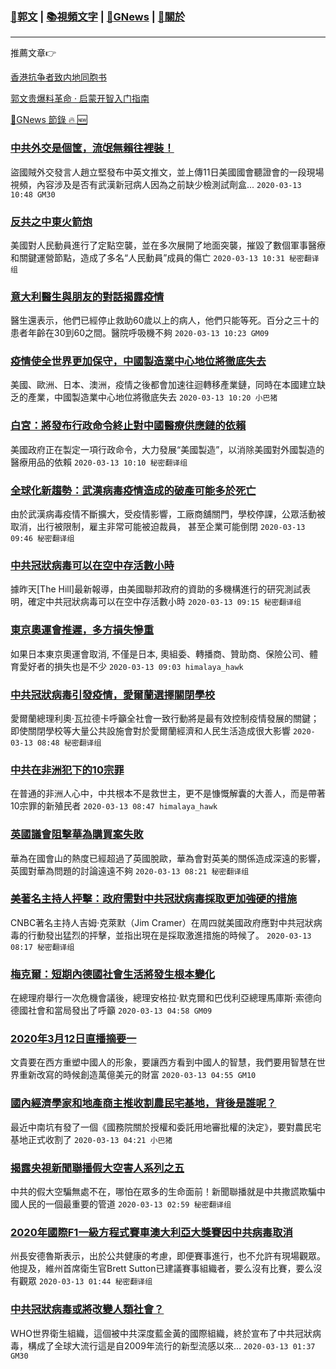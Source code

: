 ###  [:eagle:郭文](https://github.com/ourhimalayas/txt) | [:books:視頻文字](https://github.com/ourhimalayas/txt/blob/master/content/README.md) | [:newspaper:GNews](https://github.com/ourhimalayas/txt/blob/master/content/gnews/README.md) | [:pray:關於](https://github.com/ourhimalayas/home/tree/master/about)
---

推薦文章:point_right:

[香港抗争者致内地同胞书](https://github.com/ourhimalayas/news/blob/master/2019/08/a_letter_from_the_hong_kong_people.md)

[郭文贵爆料革命 · 启蒙开智入门指南](https://github.com/ourhimalayas/txt/issues/1)

[:newspaper:GNews 節錄 :fire: :new:](https://github.com/ourhimalayas/txt/blob/master/content/gnews/README.md) 



### [中共外交是個筐，流氓無賴往裡裝！](/content/gnews/1/README.md)

盜國賊外交發言人趙立堅發布中英文推文，並上傳11日美國國會聽證會的一段現場視頻，內容涉及是否有武漢新冠病人因為之前缺少檢測試劑盒...  `2020-03-13 10:48 GM30`

### [反共之中東火箭炮](/content/gnews/2/README.md)

美國對人民動員進行了定點空襲，並在多次展開了地面突襲，摧毀了數個軍事醫療和關鍵運營節點，造成了多名“人民動員”成員的傷亡  `2020-03-13 10:31 秘密翻译组`

### [意大利醫生與朋友的對話揭露疫情](/content/gnews/3/README.md)

醫生還表示，他們已經停止救助60歲以上的病人，他們只能等死。百分之三十的患者年齡在30到60之間。醫院呼吸機不夠  `2020-03-13 10:23 GM09`

### [疫情使全世界更加保守，中國製造業中心地位將徹底失去](/content/gnews/4/README.md)

美國、歐洲、日本、澳洲，疫情之後都會加速往迴轉移產業鏈，同時在本國建立缺乏的產業，中國製造業中心地位將徹底失去  `2020-03-13 10:20 小巴猪`

### [白宮：將發布行政命令終止對中國醫療供應鏈的依賴](/content/gnews/5/README.md)

美國政府正在製定一項行政命令，大力發展“美國製造”，以消除美國對外國製造的醫療用品的依賴  `2020-03-13 10:10 秘密翻译组`

### [全球化新趨勢：武漢病毒疫情造成的破產可能多於死亡](/content/gnews/6/README.md)

由於武漢病毒疫情不斷擴大，受疫情影響，工廠商舖關門，學校停課，公眾活動被取消，出行被限制，雇主非常可能被迫裁員， 甚至企業可能倒閉  `2020-03-13 09:46 秘密翻译组`

### [中共冠狀病毒可以在空中存活數小時](/content/gnews/7/README.md)

據昨天[The Hill]最新報導，由美國聯邦政府的資助的多機構進行的研究測試表明，確定中共冠狀病毒可以在空中存活數小時  `2020-03-13 09:15 秘密翻译组`

### [東京奧運會推遲，多方損失慘重](/content/gnews/8/README.md)

如果日本東京奧運會取消, 不僅是日本, 奧組委、轉播商、贊助商、保險公司、體育愛好者的損失也是不少  `2020-03-13 09:03 himalaya_hawk`

### [中共冠狀病毒引發疫情，愛爾蘭選擇關閉學校](/content/gnews/9/README.md)

愛爾蘭總理利奧·瓦拉德卡呼籲全社會一致行動將是最有效控制疫情發展的關鍵；即使關閉學校等大量公共設施會對於愛爾蘭經濟和人民生活造成很大影響  `2020-03-13 08:48 秘密翻译组`

### [中共在非洲犯下的10宗罪](/content/gnews/10/README.md)

在普通的非洲人心中，中共根本不是救世主，更不是慷慨解囊的大善人，而是帶著10宗罪的新殖民者  `2020-03-13 08:47 himalaya_hawk`

### [英國議會阻擊華為購買案失敗](/content/gnews/11/README.md)

華為在國會山的熱度已經超過了英國脫歐，華為會對英美的關係造成深遠的影響，英國對華為問題的討論遠遠不夠  `2020-03-13 08:21 秘密翻译组`

### [美著名主持人抨擊：政府需對中共冠狀病毒採取更加強硬的措施](/content/gnews/12/README.md)

CNBC著名主持人吉姆·克萊默（Jim Cramer）在周四就美國政府應對中共冠狀病毒的行動發出猛烈的抨擊，並指出現在是採取激進措施的時候了。  `2020-03-13 08:17 秘密翻译组`

### [梅克爾：短期內德國社會生活將發生根本變化](/content/gnews/13/README.md)

在總理府舉行一次危機會議後，總理安格拉·默克爾和巴伐利亞總理馬庫斯·索德向德國社會和當局發出了呼籲  `2020-03-13 04:58 GM09`

### [2020年3月12日直播摘要一](/content/gnews/14/README.md)

文貴要在西方重塑中國人的形象，要讓西方看到中國人的智慧，我們要用智慧在世界重新改寫的時候創造萬億美元的財富  `2020-03-13 04:55 GM10`

### [國內經濟學家和地產商主推收割農民宅基地，背後是誰呢？](/content/gnews/15/README.md)

最近中南坑有發了一個《國務院關於授權和委託用地審批權的決定》，要對農民宅基地正式收割了  `2020-03-13 04:21 小巴猪`

### [揭露央視新聞聯播假大空害人系列之五](/content/gnews/16/README.md)

中共的假大空騙無處不在，哪怕在眾多的生命面前！新聞聯播就是中共撒謊欺騙中國人民的一個最重要的管道  `2020-03-13 02:59 秘密翻译组`

### [2020年國際F1一級方程式賽車澳大利亞大獎賽因中共病毒取消](/content/gnews/17/README.md)

州長安德魯斯表示，出於公共健康的考慮，即便賽事進行，也不允許有現場觀眾。他提及，維州首席衛生官Brett Sutton已建議賽事組織者，要么沒有比賽，要么沒有觀眾  `2020-03-13 01:44 秘密翻译组`

### [中共冠狀病毒或將改變人類社會？](/content/gnews/18/README.md)

WHO世界衛生組織，這個被中共深度藍金黃的國際組織，終於宣布了中共冠狀病毒，構成了全球大流行這是自2009年流行的新型流感以來...  `2020-03-13 01:37 GM30`

